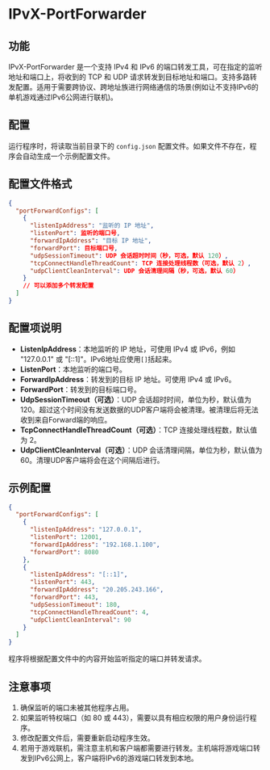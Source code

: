# IPvX-PortForwarder

## 功能
IPvX-PortForwarder 是一个支持 IPv4 和 IPv6 的端口转发工具，可在指定的监听地址和端口上，将收到的 TCP 和 UDP 请求转发到目标地址和端口。支持多路转发配置。适用于需要跨协议、跨地址族进行网络通信的场景(例如让不支持IPv6的单机游戏通过IPv6公网进行联机)。

## 配置
运行程序时，将读取当前目录下的 `config.json` 配置文件。如果文件不存在，程序会自动生成一个示例配置文件。

## 配置文件格式
```json
{
  "portForwardConfigs": [
    {
      "listenIpAddress": "监听的 IP 地址",
      "listenPort": 监听的端口号,
      "forwardIpAddress": "目标 IP 地址",
      "forwardPort": 目标端口号,
      "udpSessionTimeout": UDP 会话超时时间（秒，可选，默认 120）,
      "tcpConnectHandleThreadCount": TCP 连接处理线程数（可选，默认 2）,
      "udpClientCleanInterval": UDP 会话清理间隔（秒，可选，默认 60）
    }
    // 可以添加多个转发配置
  ]
}
```

## 配置项说明
- **ListenIpAddress**：本地监听的 IP 地址，可使用 IPv4 或 IPv6，例如 "127.0.0.1" 或 "[::1]"。IPv6地址应使用`[]`括起来。
- **ListenPort**：本地监听的端口号。
- **ForwardIpAddress**：转发到的目标 IP 地址。可使用 IPv4 或 IPv6。
- **ForwardPort**：转发到的目标端口号。
- **UdpSessionTimeout（可选）**：UDP 会话超时时间，单位为秒，默认值为 120。超过这个时间没有发送数据的UDP客户端将会被清理。被清理后将无法收到来自Forward端的响应。
- **TcpConnectHandleThreadCount（可选）**：TCP 连接处理线程数，默认值为 2。
- **UdpClientCleanInterval（可选）**：UDP 会话清理间隔，单位为秒，默认值为 60。清理UDP客户端将会在这个间隔后进行。

## 示例配置
```json
{
  "portForwardConfigs": [
    {
      "listenIpAddress": "127.0.0.1",
      "listenPort": 12001,
      "forwardIpAddress": "192.168.1.100",
      "forwardPort": 8080
    },
    {
      "listenIpAddress": "[::1]",
      "listenPort": 443,
      "forwardIpAddress": "20.205.243.166",
      "forwardPort": 443,
      "udpSessionTimeout": 180,
      "tcpConnectHandleThreadCount": 4,
      "udpClientCleanInterval": 90
    }
  ]
}
```
程序将根据配置文件中的内容开始监听指定的端口并转发请求。

## 注意事项
1. 确保监听的端口未被其他程序占用。
2. 如果监听特权端口（如 80 或 443），需要以具有相应权限的用户身份运行程序。
3. 修改配置文件后，需要重新启动程序生效。
4. 若用于游戏联机，需注意主机和客户端都需要进行转发。主机端将游戏端口转发到IPv6公网上，客户端将IPv6的游戏端口转发到本地。